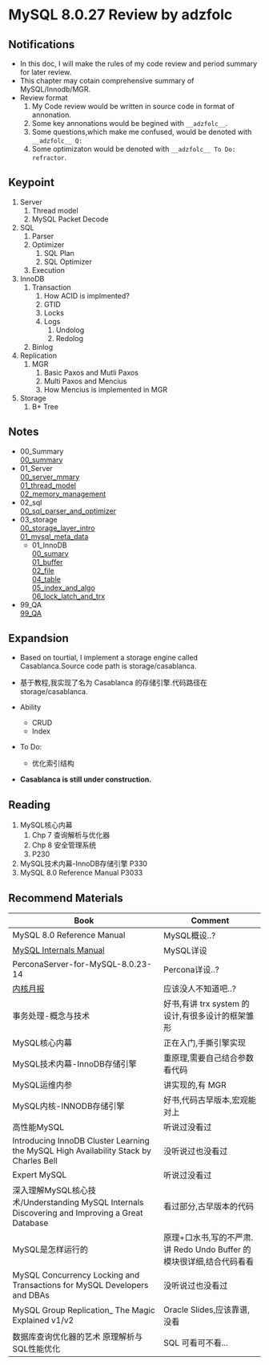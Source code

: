 # MySQL 8.0.27 Review by adzfolc

## Notifications
* In this doc, I will make the rules of my code review and period summary for later review.
* This chapter may cotain comprehensive summary of MySQL/Innodb/MGR.
* Review format
    1. My Code review would be written in source code in format of annonation.
    2. Some key annonations would be begined with `__adzfolc__`.
    3. Some questions,which make me confused, would be denoted with `__adzfolc__ Q:`
    4. Some optimizaton would be denoted with `__adzfolc__ To Do: refractor`.

## Keypoint
1. Server
    1. Thread model
    2. MySQL Packet Decode
2. SQL
    1. Parser
    2. Optimizer
        1. SQL Plan
        2. SQL Optimizer
    3. Execution
3. InnoDB
    1. Transaction
        1. How ACID is implmented?
        2. GTID
        3. Locks
        4. Logs
            1. Undolog
            2. Redolog
    2. Binlog
4. Replication
    1. MGR
        1. Basic Paxos and Mutli Paxos
        2. Multi Paxos and Mencius
        3. How Mencius is implemented in MGR
5. Storage
    1. B+ Tree

## Notes
* 00_Summary  
[00_summary](./notes_by_adzfolc/00_summary.md)
* 01_Server  
[00_server_mmary](./notes_by_adzfolc/01_Server/00_server_summary.md)  
[01_thread_model](./notes_by_adzfolc/01_Server/01_thread_model.md)  
[02_memory_management](./notes_by_adzfolc/01_Server/02_memory_management.md)  
* 02_sql  
[00_sql_parser_and_optimizer](./notes_by_adzfolc/02_SQL/00_sql_parser_and_optimizer.md)
* 03_storage  
[00_storage_layer_intro](./notes_by_adzfolc/03_Storage/00_storage_layer_intro.md)  
[01_mysql_meta_data](./notes_by_adzfolc/03_Storage/01_mysql_meta_data.md)  
    * 01_InnoDB  
    [00_sumary](./notes_by_adzfolc/03_Storage/01_InnoDB/00_summary.md)  
    [01_buffer](./notes_by_adzfolc/03_Storage/01_InnoDB/01_buffer.md)  
    [02_file](./notes_by_adzfolc/03_Storage/01_InnoDB/02_file.md)  
    [04_table](./notes_by_adzfolc/03_Storage/01_InnoDB/04_table.md)  
    [05_index_and_algo](./notes_by_adzfolc/03_Storage/01_InnoDB/05_index_and_algo.md)  
    [06_lock_latch_and_trx](./notes_by_adzfolc/03_Storage/01_InnoDB/06_lock_latch_and_trx.md)
* 99_QA  
[99_QA](./notes_by_adzfolc/99_QA.md)

## Expandsion
* Based on tourtial, I implement a storage engine called Casablanca.Source code path is storage/casablanca.
* 基于教程,我实现了名为 Casablanca 的存储引擎.代码路径在 storage/casablanca.
* Ability
    * CRUD
    * Index
* To Do:
    * 优化索引结构

* **Casablanca is still under construction.**

## Reading
1. MySQL核心内幕
    1. Chp 7 查询解析与优化器
    2. Chp 8 安全管理系统
    3. P230
2. MySQL技术内幕-InnoDB存储引擎 P330
3. MySQL 8.0 Reference Manual P3033

## Recommend Materials
|Book|Comment|
|-|-|
|MySQL 8.0 Reference Manual|MySQL概设..?|
|[MySQL Internals Manual](https://dev.mysql.com/doc/internals/en/)|MySQL详设|
|PerconaServer-for-MySQL-8.0.23-14|Percona详设..?|
|[内核月报](https://github.com/tangwz/db-monthly)|应该没人不知道吧..?|
|事务处理-概念与技术|好书,有讲 trx system 的设计,有很多设计的框架雏形|
|MySQL核心内幕|正在入门,手撕引擎实现|
|MySQL技术内幕-InnoDB存储引擎|重原理,需要自己结合参数看代码
|MySQL运维内参|讲实现的,有 MGR|
|MySQL内核-INNODB存储引擎|好书,代码古早版本,宏观能对上|
|高性能MySQL|听说过没看过|
|Introducing InnoDB Cluster Learning the MySQL High Availability Stack by Charles Bell|没听说过也没看过|
|Expert MySQL|听说过没看过|
|深入理解MySQL核心技术/Understanding MySQL Internals Discovering and Improving a Great Database|看过部分,古早版本的代码|
|MySQL是怎样运行的|原理+口水书,写的不严肃.讲 Redo Undo Buffer 的模块很详细,结合代码看看|
|MySQL Concurrency Locking and Transactions for MySQL Developers and DBAs|没听说过也没看过|
|MySQL Group Replication_ The Magic Explained v1/v2|Oracle Slides,应该靠谱,没看|
|数据库查询优化器的艺术 原理解析与SQL性能优化|SQL 可看可不看...|